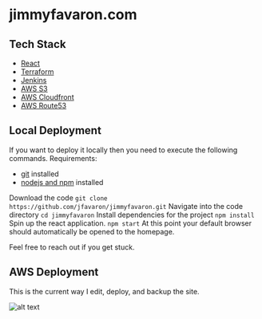 # jimmyfavaron.com

## Tech Stack
* [React](https://reactjs.org/docs/getting-started.html)
* [Terraform](https://www.terraform.io/docs)
* [Jenkins](https://www.jenkins.io/doc/)
* [AWS S3](https://docs.aws.amazon.com/s3/index.html)
* [AWS Cloudfront](https://docs.aws.amazon.com/cloudfront/index.html)
* [AWS Route53](https://docs.aws.amazon.com/route53/)

## Local Deployment
If you want to deploy it locally then you need to execute the following commands.
Requirements:
- [git](https://git-scm.com/doc) installed
- [nodejs and npm](https://docs.npmjs.com/downloading-and-installing-node-js-and-npm) installed

Download the code
```git clone https://github.com/jfavaron/jimmyfavaron.git```
Navigate into the code directory
```cd jimmyfavaron```
Install dependencies for the project
```npm install```
Spin up the react application.
```npm start```
At this point your default browser should automatically be opened to the homepage. 

Feel free to reach out if you get stuck.

## AWS Deployment
This is the current way I edit, deploy, and backup the site.

![alt text](https://github.com/jfavaron/jimmyfavaron/blob/master/src/assets/ci-cd.png?raw=true)